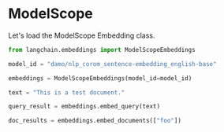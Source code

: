 # ModelScope

Let's load the ModelScope Embedding class.

<!-- WARNING: THIS FILE WAS AUTOGENERATED! DO NOT EDIT! Instead, edit the notebook w/the location & name as this file. -->


```python
from langchain.embeddings import ModelScopeEmbeddings
```


```python
model_id = "damo/nlp_corom_sentence-embedding_english-base"
```


```python
embeddings = ModelScopeEmbeddings(model_id=model_id)
```


```python
text = "This is a test document."
```


```python
query_result = embeddings.embed_query(text)
```


```python
doc_results = embeddings.embed_documents(["foo"])
```
